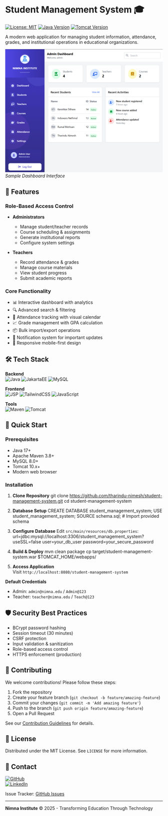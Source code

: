 # Student Management System 🎓

[![License: MIT](https://img.shields.io/badge/License-MIT-blue.svg)](https://opensource.org/licenses/MIT)
[![Java Version](https://img.shields.io/badge/Java-17%2B-orange)](https://openjdk.org/)
[![Tomcat Version](https://img.shields.io/badge/Tomcat-10.x-red)](https://tomcat.apache.org/)

A modern web application for managing student information, attendance, grades, and institutional operations in educational organizations.

![Dashboard Preview](https://github.com/tharindu-nimesh/student-management-system/blob/73620fd422e8a4463cdcfcbb20a60c75b2903d0d/dashboard.png)  
*Sample Dashboard Interface*

## 🌟 Features

### Role-Based Access Control
- **Administrators**  
  - Manage student/teacher records  
  - Course scheduling & assignments  
  - Generate institutional reports  
  - Configure system settings

- **Teachers**  
  - Record attendance & grades  
  - Manage course materials  
  - View student progress  
  - Submit academic reports

### Core Functionality
- 📊 Interactive dashboard with analytics
- 🔍 Advanced search & filtering
- 📅 Attendance tracking with visual calendar
- 📈 Grade management with GPA calculation
- 📦 Bulk import/export operations
- 🔔 Notification system for important updates
- 📱 Responsive mobile-first design

## 🛠 Tech Stack

**Backend**  
![Java](https://img.shields.io/badge/-Java-007396?logo=java&logoColor=white)
![JakartaEE](https://img.shields.io/badge/-Jakarta_EE-4A76B0?logo=eclipse&logoColor=white)
![MySQL](https://img.shields.io/badge/-MySQL-4479A1?logo=mysql&logoColor=white)

**Frontend**  
![JSP](https://img.shields.io/badge/-JSP-F37626?logo=apache&logoColor=white)
![TailwindCSS](https://img.shields.io/badge/-Tailwind_CSS-06B6D4?logo=tailwindcss&logoColor=white)
![JavaScript](https://img.shields.io/badge/-JavaScript-F7DF1E?logo=javascript&logoColor=black)

**Tools**  
![Maven](https://img.shields.io/badge/-Maven-C71A36?logo=apache-maven&logoColor=white)
![Tomcat](https://img.shields.io/badge/-Tomcat-F8DC75?logo=apache-tomcat&logoColor=black)

## 🚀 Quick Start

### Prerequisites
- Java 17+
- Apache Maven 3.8+
- MySQL 8.0+
- Tomcat 10.x+
- Modern web browser

### Installation

1. **Clone Repository**
git clone https://github.com/tharindu-nimesh/student-management-system.git
cd student-management-system


2. **Database Setup**
CREATE DATABASE student_management_system;
USE student_management_system;
SOURCE schema.sql; # Import provided schema


3. **Configure Database**
Edit `src/main/resources/db.properties`:
url=jdbc:mysql://localhost:3306/student_management_system?useSSL=false
user=your_db_user
password=your_secure_password


4. **Build & Deploy**
mvn clean package
cp target/student-management-system.war $TOMCAT_HOME/webapps/


5. **Access Application**  
Visit `http://localhost:8080/student-management-system`

**Default Credentials**  
- Admin: `admin@nimna.edu` / `Admin@123`  
- Teacher: `teacher@nimna.edu` / `Teach@123`  

## 🛡 Security Best Practices
- BCrypt password hashing
- Session timeout (30 minutes)
- CSRF protection
- Input validation & sanitization
- Role-based access control
- HTTPS enforcement (production)

## 🤝 Contributing

We welcome contributions! Please follow these steps:
1. Fork the repository
2. Create your feature branch (`git checkout -b feature/amazing-feature`)
3. Commit your changes (`git commit -m 'Add amazing feature'`)
4. Push to the branch (`git push origin feature/amazing-feature`)
5. Open a Pull Request

See our [Contribution Guidelines](CONTRIBUTING.md) for details.

## 📄 License

Distributed under the MIT License. See `LICENSE` for more information.

## 📧 Contact
<a href="https://github.com/tharindu-nimesh">
  <img src="https://img.shields.io/badge/GitHub-tharindu--nimesh-181717?style=for-the-badge&logo=github" alt="GitHub">
</a><br>
<a href="https://www.linkedin.com/in/tharindu-in" target="_blank">
  <img src="https://img.shields.io/badge/LinkedIn-tharindu--in-0A66C2?style=for-the-badge&logo=LinkedIn&logoColor=white" alt="LinkedIn">
</a>





Issue Tracker: [GitHub Issues](https://github.com/tharindu-nimesh/student-management-system/issues)

---

**Nimna Institute** © 2025 - Transforming Education Through Technology
